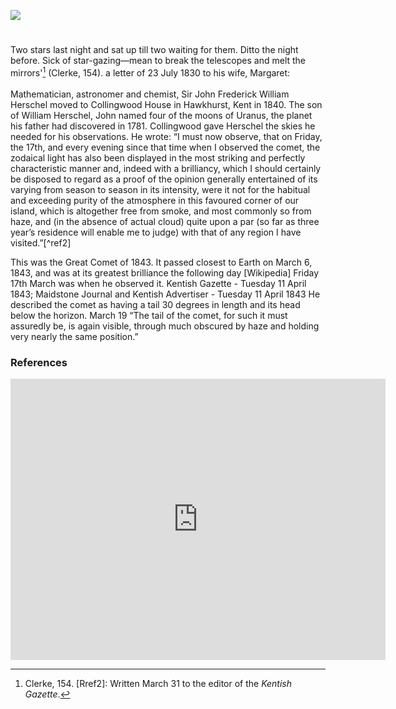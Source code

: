 <a href="https://juncture-digital.org"><img src="https://juncture-digital.org/images/ve-button.png"></a>
<param ve-config title="Sir John Herschel (1792 –1871)" author="Michelle Crowther" layout="vtl" banner="/images/banners/19c.jpg">

<param ve-entity eid="Q2744669" aliases="Hawkhurst">

#

Two stars last night and sat up till two waiting for them. Ditto the night before. Sick of star-gazing—mean to break the telescopes and melt the mirrors'[^ref1] (Clerke, 154).  a letter of 23 July 1830 to his wife, Margaret:
<br><br>
Mathematician, astronomer and chemist, Sir John Frederick William Herschel moved to Collingwood House in Hawkhurst, Kent in 1840. The son of William Herschel, John named four of the moons of Uranus, the planet his father had discovered in 1781. Collingwood gave Herschel the skies he needed for his observations. He wrote: “I must now observe, that on Friday, the 17th, and every evening since that time when I observed the comet, the zodaical light has also been displayed in the most striking and perfectly characteristic manner and, indeed with a brilliancy, which I should certainly be disposed to regard as a proof of the opinion generally entertained of its varying from season to season in its intensity, were it not for the habitual and exceeding purity of the atmosphere in this favoured corner of our island, which is altogether free from smoke, and most commonly so from haze, and (in the absence of actual cloud) quite upon a par (so far as three year’s residence will enable me to judge) with that of any region I have visited.”[^ref2] 
<param ve-image url="https://upload.wikimedia.org/wikipedia/commons/c/c3/Hawkhurst_sign%2C_High_Street_-_geograph.org.uk_-_331683.jpg" label="Hawkhurst sign, High Street" attribution="Oast House Archive" license="CC BY-SA 2.0">
<param ve-map center="Q2744669" zoom="12">

This was the Great Comet of 1843. It passed closest to Earth on March 6, 1843, and was at its greatest brilliance the following day [Wikipedia] Friday 17th March was when he observed it.
Kentish Gazette - Tuesday 11 April 1843;
Maidstone Journal and Kentish Advertiser - Tuesday 11 April 1843
He described the comet as having a tail 30 degrees in length and its head below the horizon.
March 19 “The tail of the comet, for such it must assuredly be, is again visible, through much obscured by haze and holding very nearly the same position.”
<param ve-image url="xxx" label="xx" attribution="xxx">
<param ve-map center="Q2744669" zoom="12">

### References

[^ref1]: Clerke, 154.
[Rref2]: Written March 31 to the editor of the _Kentish Gazette_.
<iframe src="https://www.google.com/maps/embed?pb=!1m18!1m12!1m3!1d7932.553146706748!2d0.7418065082048239!3d51.174715700743604!2m3!1f0!2f0!3f0!3m2!1i1024!2i768!4f13.1!3m3!1m2!1s0x47ded807ddf7efb9%3A0xa9bcf0af640a594d!2sPluckley%2C%20Ashford!5e1!3m2!1sen!2suk!4v1681839712967!5m2!1sen!2suk" width="600" height="450" style="border:0;" allowfullscreen="" loading="lazy" referrerpolicy="no-referrer-when-downgrade"></iframe>
